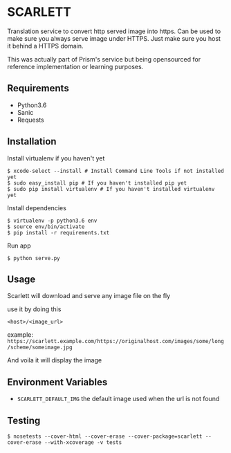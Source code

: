 # SCARLETT

Translation service to convert http served image into https. Can be used to make sure you always serve image under HTTPS. Just make sure you host it behind a HTTPS domain.

This was actually part of Prism's service but being opensourced for reference implementation or learning purposes.

## Requirements

* Python3.6
* Sanic
* Requests

## Installation

Install virtualenv if you haven't yet

```
$ xcode-select --install # Install Command Line Tools if not installed yet
$ sudo easy_install pip # If you haven't installed pip yet
$ sudo pip install virtualenv # If you haven't installed virtualenv yet
```

Install dependencies

```
$ virtualenv -p python3.6 env
$ source env/bin/activate
$ pip install -r requirements.txt
```

Run app

```
$ python serve.py
```

## Usage

Scarlett will download and serve any image file on the fly

use it by doing this

```
<host>/<image_url>
```

example:
`https://scarlett.example.com/https://originalhost.com/images/some/long/scheme/someimage.jpg`

And voila it will display the image

## Environment Variables

* `SCARLETT_DEFAULT_IMG` the default image used when the url is not found

## Testing

```
$ nosetests --cover-html --cover-erase --cover-package=scarlett --cover-erase --with-xcoverage -v tests
```

